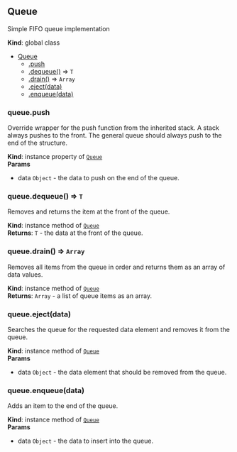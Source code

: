 <a name="Queue"></a>

## Queue
Simple FIFO queue implementation

**Kind**: global class  

* [Queue](#Queue)
    * [.push](#Queue+push)
    * [.dequeue()](#Queue+dequeue) ⇒ <code>T</code>
    * [.drain()](#Queue+drain) ⇒ <code>Array</code>
    * [.eject(data)](#Queue+eject)
    * [.enqueue(data)](#Queue+enqueue)

<a name="Queue+push"></a>

### queue.push
Override wrapper for the push function from the inherited stack.  A
stack always pushes to the front.  The general queue should always push
to the end of the structure.

**Kind**: instance property of [<code>Queue</code>](#Queue)  
**Params**

- data <code>Object</code> - the data to push on the end of the queue.

<a name="Queue+dequeue"></a>

### queue.dequeue() ⇒ <code>T</code>
Removes and returns the item at the front of the queue.

**Kind**: instance method of [<code>Queue</code>](#Queue)  
**Returns**: <code>T</code> - the data at the front of the queue.  
<a name="Queue+drain"></a>

### queue.drain() ⇒ <code>Array</code>
Removes all items from the queue in order and returns them as an
array of data values.

**Kind**: instance method of [<code>Queue</code>](#Queue)  
**Returns**: <code>Array</code> - a list of queue items as an array.  
<a name="Queue+eject"></a>

### queue.eject(data)
Searches the queue for the requested data element and removes it
from the queue.

**Kind**: instance method of [<code>Queue</code>](#Queue)  
**Params**

- data <code>Object</code> - the data element that should be removed from
the queue.

<a name="Queue+enqueue"></a>

### queue.enqueue(data)
Adds an item to the end of the queue.

**Kind**: instance method of [<code>Queue</code>](#Queue)  
**Params**

- data <code>Object</code> - the data to insert into the queue.

